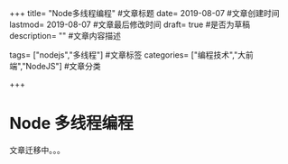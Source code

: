 +++ title= "Node多线程编程" #文章标题 date= 2019-08-07 #文章创建时间 lastmod= 2019-08-07 #文章最后修改时间 draft= true #是否为草稿 description= "" #文章内容描述

tags= ["nodejs","多线程"] #文章标签 categories= ["编程技术","大前端","NodeJS"] #文章分类

+++

# Node 多线程编程

文章迁移中。。。
